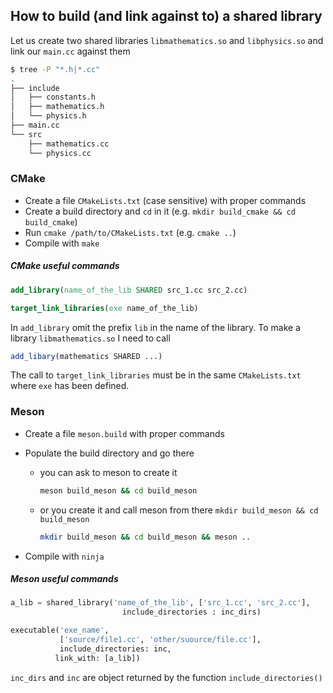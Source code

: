 ## How to build (and link against to) a shared library

Let us create two shared libraries `libmathematics.so` and `libphysics.so` and link our `main.cc`  against them

```bash
$ tree -P "*.h|*.cc"
.
├── include
│   ├── constants.h
│   ├── mathematics.h
│   └── physics.h
├── main.cc
└── src
    ├── mathematics.cc
    └── physics.cc
```

### CMake

- Create a file `CMakeLists.txt` (case sensitive) with proper commands
- Create a build directory and `cd` in it (e.g. `mkdir build_cmake && cd build_cmake`)
- Run `cmake /path/to/CMakeLists.txt` (e.g. `cmake ..`) 
- Compile with `make`

##### CMake useful commands

```cmake
add_library(name_of_the_lib SHARED src_1.cc src_2.cc)

target_link_libraries(exe name_of_the_lib)
```

In `add_library` omit the prefix `lib` in the name of the library. To make a library `libmathematics.so` I need to call

```cmake
add_libary(mathematics SHARED ...)
```



The call to `target_link_libraries` must be in the same `CMakeLists.txt` where `exe` has been defined.

### Meson

- Create a file `meson.build` with proper commands

- Populate the build directory and go there

  - you can ask to meson to create it 

    ```bash
    meson build_meson && cd build_meson
    ```

  - or you create it and call meson from there `mkdir build_meson && cd build_meson`

    ```bash
    mkdir build_meson && cd build_meson && meson ..
    ```

- Compile with `ninja`

##### Meson useful commands

```python
a_lib = shared_library('name_of_the_lib', ['src_1.cc', 'src_2.cc'],
                         include_directories : inc_dirs)

executable('exe_name', 
           ['source/file1.cc', 'other/suource/file.cc'], 
           include_directories: inc,
          link_with: [a_lib])
```

`inc_dirs` and `inc` are object returned by the function `include_directories()` 


